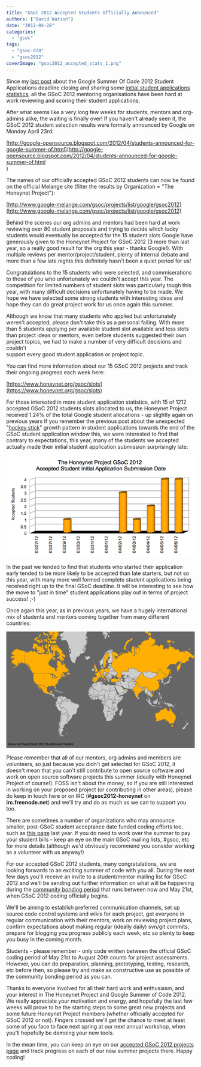 ```yaml
---
title: "GSoC 2012 Accepted Students Officially Announced"
authors: ["David Watson"]
date: "2012-04-28"
categories: 
  - "gsoc"
tags: 
  - "gsoc-d20"
  - "gsoc2012"
coverImage: "gsoc2012_accepted_stats_1.png"
---
```


Since my [last post](https://www.honeynet.org/node/840) about the Google Summer Of Code 2012 Student Applications deadline closing and sharing some [initial student applications statistics](https://www.honeynet.org/node/840), all the GSoC 2012 mentoring organisations have been hard at work reviewing and scoring their student applications.  
  
After what seems like a very long few weeks for students, mentors and org-admins alike, the waiting is finally over! If you haven't already seen it, the GSoC 2012 student selection results were formally announced by Google on Monday April 23rd:  
  
[http://google-opensource.blogspot.com/2012/04/students-announced-for-google-summer-of.html](http://google-opensource.blogspot.com/2012/04/students-announced-for-google-summer-of.html<br>)  
  
The names of our officially accepted GSoC 2012 students can now be found on the official Melange site (filter the results by Organization = "The Honeynet Project"):  
  
[http://www.google-melange.com/gsoc/projects/list/google/gsoc2012](http://www.google-melange.com/gsoc/projects/list/google/gsoc2012)  
  
Behind the scenes our org admins and mentors had been hard at work reviewing over 80 student proposals and trying to decide which lucky students would eventually be accepted for the 15 student slots Google have generously given to the Honeynet Project for GSoC 2012 (3 more than last year, so a really good result for the org this year - thanks Google!). With multiple reviews per mentor/project/student, plenty of internal debate and more than a few late nights this definitely hasn't been a quiet period for us!  
  
Congratulations to the 15 students who were selected, and commiserations to those of you who unfortunately we couldn't accept this year. The competition for limited numbers of student slots was particularly tough this year, with many difficult decisions unfortunately having to be made. We hope we have selected some strong students with interesting ideas and hope they can do great project work for us once again this summer.  
  
Although we know that many students who applied but unfortunately weren't accepted, please don't take this as a personal failing. With more than 5 students applying per available student slot available and less slots than project ideas or mentors, even before students suggested their own project topics, we had to make a number of very difficult decisions and couldn't  
support every good student application or project topic.  
  
You can find more information about our 15 GSoC 2012 projects and track their ongoing progress each week here:  
  
[https://www.honeynet.org/gsoc/slots](https://www.honeynet.org/gsoc/slots)  
  
For those interested in more student application statistics, with 15 of 1212 accepted GSoC 2012 students slots allocated to us, the Honeynet Project received 1.24% of the total Google student allocations - up slightly again on previous years If you remember the previous post about the unexpected "[hockey stick](https://www.honeynet.org/node/840)" growth pattern in student applications towards the end of the GSoC student application window this, we were interested to find that contrary to expectations, this year, many of the students we accepted actually made their initial student application submission surprisingly late:  
  
![](images/gsoc2012_accepted_stats_1.png)  
  
In the past we tended to find that students who started their application early tended to be more likely to be accepted than late starters, but not so this year, with many more well formed complete student applications being received right up to the final GSoC deadline. It will be interesting to see how the move to "just in time" student applications play out in terms of project success! ;-)  
  
Once again this year, as in previous years, we have a hugely international mix of students and mentors coming together from many different countries:  
  
![](images/gsoc2012_accepted_stats_2.png)  
  
Please remember that all of our mentors, org admins and members are volunteers, so just because you didn't get selected for GSoC 2012, it doesn't mean that you can't still contribute to open source software and work on open source software projects this summer (ideally with Honeynet Project of course!). FOSS isn't about the money, so if you are still interested in working on your proposed project (or contributing in other areas), please do keep in touch here or on IRC (**#gsoc2012-honeynet** on **irc.freenode.net**) and we'll try and do as much as we can to support you too.  
  
There are sometimes a number of organizations who may announce smaller, post-GSoC student acceptance date funded coding efforts too, such as [this page](http://blog.lydiapintscher.de/2011/04/25/not-accepted-into-gsoc-heres-what-to-do/) last year. If you do need to work over the summer to pay your student bills - keep an eye on the main GSoC mailing lists, #gsoc, etc for more details (although we'd obviously recommend you consider working as a volunteer with us anyway!)  
  
For our accepted GSoC 2012 students, many congratulations, we are looking forwards to an exciting summer of code with you all. During the next few days you'll receive an invite to a student/mentor mailing list for GSoC 2012 and we'll be sending out further information on what will be happening during the [community bonding period](https://www.google-melange.com/gsoc/events/google/gsoc2012) that runs between now and May 21st, when GSoC 2012 coding officially begins.  
  
We'll be aiming to establish preferred communication channels, set up source code control systems and wikis for each project, get everyone in regular communication with their mentors, work on reviewing project plans, confirm expectations about making regular (ideally daily) svn/git commits, prepare for blogging you progress publicly each week, etc so plenty to keep you busy in the coming month.  
  
Students - please remember - only code written between the official GSoC coding period of May 21st to August 20th counts for project assessments. However, you can do preparation, planning, prototyping, testing, research, etc before then, so please try and make as constructive use as possible of the community bonding period as you can.  
  
Thanks to everyone involved for all their hard work and enthusiasm, and your interest in The Honeynet Project and Google Summer of Code 2012. We really appreciate your motivation and energy, and hopefully the last few weeks will prove to be the starting steps to some great new projects and some future Honeynet Project members (whether officially accepted for GSoC 2012 or not). Fingers crossed we'll get the chance to meet at least some of you face to face next spring at our next annual workshop, when you'll hopefully be demoing your new tools.  
  
In the mean time, you can keep an eye on our [accepted GSoC 2012 projects page](https://www.honeynet.org/gsoc/slots) and track progress on each of our new summer projects there. Happy coding!
